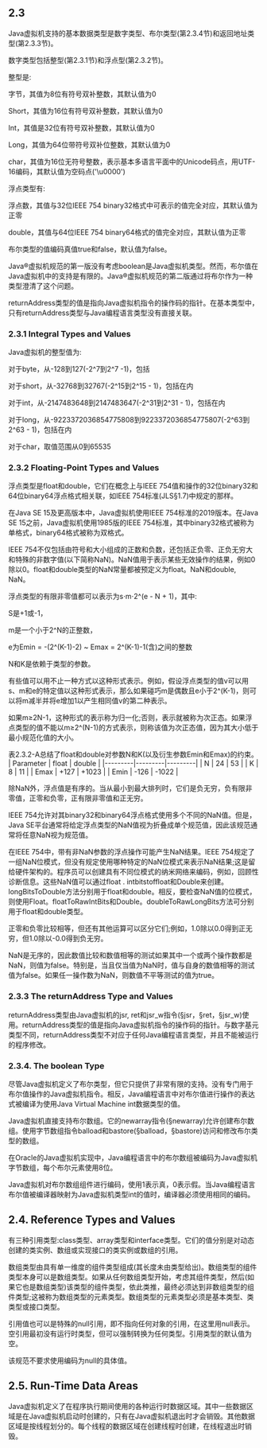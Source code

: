 ## 2.3
Java虚拟机支持的基本数据类型是数字类型、布尔类型(第2.3.4节)和返回地址类型(第2.3.3节)。

数字类型包括整型(第2.3.1节)和浮点型(第2.3.2节)。

整型是:

字节，其值为8位有符号双补整数，其默认值为0

Short，其值为16位有符号双补整数，其默认值为0

Int，其值是32位有符号双补整数，其默认值为0

Long，其值为64位带符号双补位整数，其默认值为0

char，其值为16位无符号整数，表示基本多语言平面中的Unicode码点，用UTF-16编码，其默认值为空码点('\u0000')

浮点类型有:

浮点数，其值与32位IEEE 754 binary32格式中可表示的值完全对应，其默认值为正零

double，其值与64位IEEE 754 binary64格式的值完全对应，其默认值为正零

布尔类型的值编码真值true和false，默认值为false。

Java®虚拟机规范的第一版没有考虑boolean是Java虚拟机类型。然而，布尔值在Java虚拟机中的支持是有限的。Java®虚拟机规范的第二版通过将布尔作为一种类型澄清了这个问题。

returnAddress类型的值是指向Java虚拟机指令的操作码的指针。在基本类型中，只有returnAddress类型与Java编程语言类型没有直接关联。
### 2.3.1 Integral Types and Values
Java虚拟机的整型值为:

对于byte，从-128到127(-2^7到2^7 -1)，包括

对于short，从-32768到32767(-2^15到2^15 - 1)，包括在内

对于int，从-2147483648到2147483647(-2^31到2^31 - 1)，包括在内

对于long，从-9223372036854775808到9223372036854775807(-2^63到2^63 - 1)，包括在内

对于char，取值范围从0到65535

### 2.3.2 Floating-Point Types and Values

浮点类型是float和double，它们在概念上与IEEE 754值和操作的32位binary32和64位binary64浮点格式相关联，如IEEE 754标准(JLS§1.7)中规定的那样。

在Java SE 15及更高版本中，Java虚拟机使用IEEE 754标准的2019版本。在Java SE 15之前，Java虚拟机使用1985版的IEEE 754标准，其中binary32格式被称为单格式，binary64格式被称为双格式。

IEEE 754不仅包括由符号和大小组成的正数和负数，还包括正负零、正负无穷大和特殊的非数字值(以下简称NaN)。NaN值用于表示某些无效操作的结果，例如0除以0。float和double类型的NaN常量都被预定义为float。NaN和double, NaN。

浮点类型的有限非零值都可以表示为s⋅m⋅2^(e - N + 1)，其中:

S是+1或-1，

m是一个小于2^N的正整数，

e为Emin = -(2^(K-1)-2) ~ Emax = 2^(K-1)-1(含)之间的整数

N和K是依赖于类型的参数。

有些值可以用不止一种方式以这种形式表示。例如，假设浮点类型的值v可以用s、m和e的特定值以这种形式表示，那么如果碰巧m是偶数且e小于2^(K-1)，则可以将m减半并将e增加1以产生相同值v的第二种表示。

如果m≥2N-1，这种形式的表示称为归一化;否则，表示就被称为次正态。如果浮点类型的值不能以m≥2^(N-1)的方式表示，则称该值为次正态值，因为其大小低于最小规范化值的大小。

表2.3.2-A总结了float和double对参数N和K(以及衍生参数Emin和Emax)的约束。
| Parameter | float | double |
|---------|---------|---------|
| N | 24 | 53 |
| K | 8 | 11 |
| Emax | +127 | +1023 |
| Emin | -126 | -1022 |

除NaN外，浮点值是有序的。当从最小到最大排列时，它们是负无穷，负有限非零值，正零和负零，正有限非零值和正无穷。

IEEE 754允许对其binary32和binary64浮点格式使用多个不同的NaN值。但是，Java SE平台通常将给定浮点类型的NaN值视为折叠成单个规范值，因此该规范通常将任意NaN视为规范值。

在IEEE 754中，带有非NaN参数的浮点操作可能产生NaN结果。IEEE 754规定了一组NaN位模式，但没有规定使用哪种特定的NaN位模式来表示NaN结果;这是留给硬件架构的。程序员可以创建具有不同位模式的纳米网络来编码，例如，回顾性诊断信息。这些NaN值可以通过float . intbitstoffloat和Double来创建。longBitsToDouble方法分别用于float和double。相反，要检查NaN值的位模式，则使用Float。floatToRawIntBits和Double。doubleToRawLongBits方法可分别用于float和double类型。

正零和负零比较相等，但还有其他运算可以区分它们;例如，1.0除以0.0得到正无穷，但1.0除以-0.0得到负无穷。

NaN是无序的，因此数值比较和数值相等的测试如果其中一个或两个操作数都是NaN，则值为false。特别是，当且仅当值为NaN时，值与自身的数值相等的测试值为false。如果任一操作数为NaN，则数值不平等测试的值为true。

### 2.3.3 The returnAddress Type and Values

returnAddress类型由Java虚拟机的jsr, ret和jsr_w指令(§jsr，§ret，§jsr_w)使用。returnAddress类型的值是指向Java虚拟机指令的操作码的指针。与数字基元类型不同，returnAddress类型不对应于任何Java编程语言类型，并且不能被运行的程序修改。

### 2.3.4. The boolean Type
尽管Java虚拟机定义了布尔类型，但它只提供了非常有限的支持。没有专门用于布尔值操作的Java虚拟机指令。相反，Java编程语言中对布尔值进行操作的表达式被编译为使用Java Virtual Machine int数据类型的值。

Java虚拟机直接支持布尔数组。它的newarray指令(§newarray)允许创建布尔数组。使用字节数组指令balload和bastore(§balload，§bastore)访问和修改布尔类型的数组。

在Oracle的Java虚拟机实现中，Java编程语言中的布尔数组被编码为Java虚拟机字节数组，每个布尔元素使用8位。

Java虚拟机对布尔数组组件进行编码，使用1表示真，0表示假。当Java编程语言布尔值被编译器映射为Java虚拟机类型int的值时，编译器必须使用相同的编码。

## 2.4. Reference Types and Values
有三种引用类型:class类型、array类型和interface类型。它们的值分别是对动态创建的类实例、数组或实现接口的类实例或数组的引用。

数组类型由具有单一维度的组件类型组成(其长度未由类型给出)。数组类型的组件类型本身可以是数组类型。如果从任何数组类型开始，考虑其组件类型，然后(如果它也是数组类型)该类型的组件类型，依此类推，最终必须达到非数组类型的组件类型;这被称为数组类型的元素类型。数组类型的元素类型必须是基本类型、类类型或接口类型。

引用值也可以是特殊的null引用，即不指向任何对象的引用，在这里用null表示。空引用最初没有运行时类型，但可以强制转换为任何类型。引用类型的默认值为空。

该规范不要求使用编码为null的具体值。
## 2.5. Run-Time Data Areas
Java虚拟机定义了在程序执行期间使用的各种运行时数据区域。其中一些数据区域是在Java虚拟机启动时创建的，只有在Java虚拟机退出时才会销毁。其他数据区域是按线程划分的。每个线程的数据区域在创建线程时创建，在线程退出时销毁。